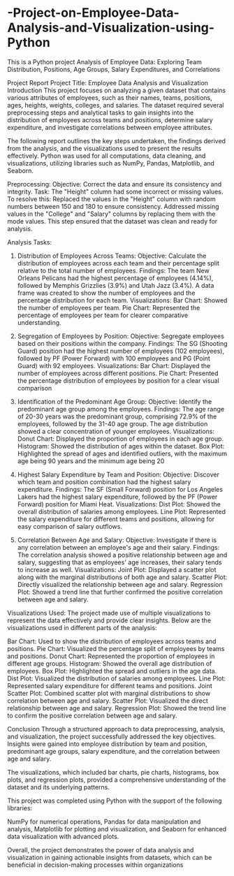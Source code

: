 # -Project-on-Employee-Data-Analysis-and-Visualization-using-Python
This is a Python project Analysis of Employee Data: Exploring Team Distribution, Positions, Age Groups, Salary Expenditures, and Correlations

Project Report
Project Title: Employee Data Analysis and Visualization
Introduction
This project focuses on analyzing a given dataset that contains various attributes of employees, such as their names, teams, positions, ages, heights, weights, colleges, and salaries. The dataset required several preprocessing steps and analytical tasks to gain insights into the distribution of employees across teams and positions, determine salary expenditure, and investigate correlations between employee attributes.

The following report outlines the key steps undertaken, the findings derived from the analysis, and the visualizations used to present the results effectively. Python was used for all computations, data cleaning, and visualizations, utilizing libraries such as NumPy, Pandas, Matplotlib, and Seaborn.

Preprocessing:
Objective: Correct the data and ensure its consistency and integrity.
Task: The "Height" column had some incorrect or missing values. To resolve this:
Replaced the values in the "Height" column with random numbers between 150 and 180 to ensure consistency.
Addressed missing values in the "College" and "Salary" columns by replacing them with the mode values.
This step ensured that the dataset was clean and ready for analysis.

Analysis Tasks:
1. Distribution of Employees Across Teams:
Objective: Calculate the distribution of employees across each team and their percentage split relative to the total number of employees.
Findings:
The team New Orleans Pelicans had the highest percentage of employees (4.14%), followed by Memphis Grizzlies (3.9%) and Utah Jazz (3.4%).
A data frame was created to show the number of employees and the percentage distribution for each team.
Visualizations:
Bar Chart: Showed the number of employees per team.
Pie Chart: Represented the percentage of employees per team for clearer comparative understanding.

2. Segregation of Employees by Position:
Objective: Segregate employees based on their positions within the company.
Findings:
The SG (Shooting Guard) position had the highest number of employees (102 employees), followed by PF (Power Forward) with 100 employees and PG (Point Guard) with 92 employees.
Visualizations:
Bar Chart: Displayed the number of employees across different positions.
Pie Chart: Presented the percentage distribution of employees by position for a clear visual comparison

3. Identification of the Predominant Age Group:
Objective: Identify the predominant age group among the employees.
Findings:
The age range of 20-30 years was the predominant group, comprising 72.9% of the employees, followed by the 31-40 age group.
The age distribution showed a clear concentration of younger employees.
Visualizations:
Donut Chart: Displayed the proportion of employees in each age group.
Histogram: Showed the distribution of ages within the dataset.
Box Plot: Highlighted the spread of ages and identified outliers, with the maximum age being 90 years and the minimum age being 20

4. Highest Salary Expenditure by Team and Position:
Objective: Discover which team and position combination had the highest salary expenditure.
Findings:
The SF (Small Forward) position for Los Angeles Lakers had the highest salary expenditure, followed by the PF (Power Forward) position for Miami Heat.
Visualizations:
Dist Plot: Showed the overall distribution of salaries among employees.
Line Plot: Represented the salary expenditure for different teams and positions, allowing for easy comparison of salary outflows.

5. Correlation Between Age and Salary:
Objective: Investigate if there is any correlation between an employee's age and their salary.
Findings:
The correlation analysis showed a positive relationship between age and salary, suggesting that as employees' age increases, their salary tends to increase as well.
Visualizations:
Joint Plot: Displayed a scatter plot along with the marginal distributions of both age and salary.
Scatter Plot: Directly visualized the relationship between age and salary.
Regression Plot: Showed a trend line that further confirmed the positive correlation between age and salary.

Visualizations Used:
The project made use of multiple visualizations to represent the data effectively and provide clear insights. Below are the visualizations used in different parts of the analysis:

Bar Chart: Used to show the distribution of employees across teams and positions.
Pie Chart: Visualized the percentage split of employees by teams and positions.
Donut Chart: Represented the proportion of employees in different age groups.
Histogram: Showed the overall age distribution of employees.
Box Plot: Highlighted the spread and outliers in the age data.
Dist Plot: Visualized the distribution of salaries among employees.
Line Plot: Represented salary expenditure for different teams and positions.
Joint Scatter Plot: Combined scatter plot with marginal distributions to show correlation between age and salary.
Scatter Plot: Visualized the direct relationship between age and salary.
Regression Plot: Showed the trend line to confirm the positive correlation between age and salary.


Conclusion
Through a structured approach to data preprocessing, analysis, and visualization, the project successfully addressed the key objectives. Insights were gained into employee distribution by team and position, predominant age groups, salary expenditure, and the correlation between age and salary.

The visualizations, which included bar charts, pie charts, histograms, box plots, and regression plots, provided a comprehensive understanding of the dataset and its underlying patterns.

This project was completed using Python with the support of the following libraries:

NumPy for numerical operations,
Pandas for data manipulation and analysis,
Matplotlib for plotting and visualization, and
Seaborn for enhanced data visualization with advanced plots.

Overall, the project demonstrates the power of data analysis and visualization in gaining actionable insights from datasets, which can be beneficial in decision-making processes within organizations
